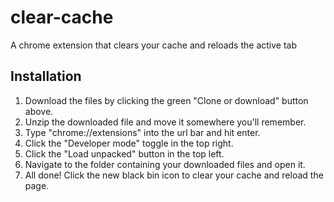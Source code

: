 # clear-cache
A chrome extension that clears your cache and reloads the active tab

## Installation
1. Download the files by clicking the green "Clone or download" button above.
1. Unzip the downloaded file and move it somewhere you'll remember.
1. Type "chrome://extensions" into the url bar and hit enter.
1. Click the "Developer mode" toggle in the top right.
1. Click the "Load unpacked" button in the top left.
1. Navigate to the folder containing your downloaded files and open it.
1. All done! Click the new black bin icon to clear your cache and reload the page.
